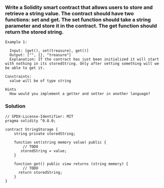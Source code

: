 ### Write a Solidity smart contract that allows users to store and retrieve a string value. The contract should have two functions: set and get. The set function should take a string parameter and store it in the contract. The get function should return the stored string.

```
Example 1:

  Input: [get(), set(treasure), get()]
  Output: ["", {}, "treasure"]
  Explanation: If the contract has just been initialized it will start with nothing in its storedString. Only after setting something will we be able to get it.

Constraints:
  value will be of type string

Hints
  How would you implement a getter and setter in another language?

```
### Solution

```
// SPDX-License-Identifier: MIT
pragma solidity ^0.8.0;

contract StringStorage {
    string private storedString;

    function set(string memory value) public {
        // TODO
       storedString = value;
    }

    function get() public view returns (string memory) {
        // TODO
      return storedString;
    }
}
```

